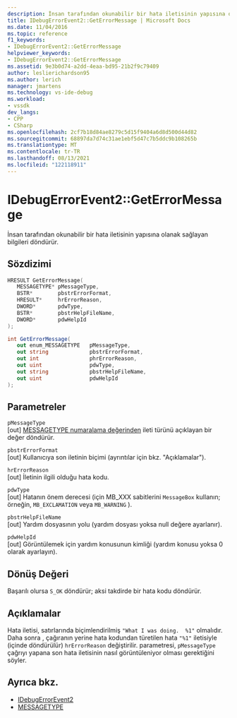```yaml
---
description: İnsan tarafından okunabilir bir hata iletisinin yapısına olanak sağlayan bilgileri döndürür.
title: IDebugErrorEvent2::GetErrorMessage | Microsoft Docs
ms.date: 11/04/2016
ms.topic: reference
f1_keywords:
- IDebugErrorEvent2::GetErrorMessage
helpviewer_keywords:
- IDebugErrorEvent2::GetErrorMessage
ms.assetid: 9e3b0d74-a2dd-4eaa-bd95-21b2f9c79409
author: leslierichardson95
ms.author: lerich
manager: jmartens
ms.technology: vs-ide-debug
ms.workload:
- vssdk
dev_langs:
- CPP
- CSharp
ms.openlocfilehash: 2cf7b18d84ae8279c5d15f9404a6d8d500d44d82
ms.sourcegitcommit: 68897da7d74c31ae1ebf5d47c7b5ddc9b108265b
ms.translationtype: MT
ms.contentlocale: tr-TR
ms.lasthandoff: 08/13/2021
ms.locfileid: "122118911"
---
```

# <a name="idebugerrorevent2geterrormessage"></a>IDebugErrorEvent2::GetErrorMessage
İnsan tarafından okunabilir bir hata iletisinin yapısına olanak sağlayan bilgileri döndürür.

## <a name="syntax"></a>Sözdizimi

```cpp
HRESULT GetErrorMessage(
   MESSAGETYPE* pMessageType,
   BSTR*        pbstrErrorFormat,
   HRESULT*     hrErrorReason,
   DWORD*       pdwType,
   BSTR*        pbstrHelpFileName,
   DWORD*       pdwHelpId
);
```

```csharp
int GetErrorMessage(
   out enum_MESSAGETYPE   pMessageType,
   out string             pbstrErrorFormat,
   out int                phrErrorReason,
   out uint               pdwType,
   out string             pbstrHelpFileName,
   out uint               pdwHelpId
);
```

## <a name="parameters"></a>Parametreler
`pMessageType`\
[out] [MESSAGETYPE numaralama değerinden](../../../extensibility/debugger/reference/messagetype.md) ileti türünü açıklayan bir değer döndürür.

`pbstrErrorFormat`\
[out] Kullanıcıya son iletinin biçimi (ayrıntılar için bkz. "Açıklamalar").

`hrErrorReason`\
[out] İletinin ilgili olduğu hata kodu.

`pdwType`\
[out] Hatanın önem derecesi (için MB_XXX sabitlerini `MessageBox` kullanın; örneğin, `MB_EXCLAMATION` veya `MB_WARNING` ).

`pbstrHelpFileName`\
[out] Yardım dosyasının yolu (yardım dosyası yoksa null değere ayarlanır).

`pdwHelpId`\
[out] Görüntülemek için yardım konusunun kimliği (yardım konusu yoksa 0 olarak ayarlayın).

## <a name="return-value"></a>Dönüş Değeri
 Başarılı olursa `S_OK` döndürür; aksi takdirde bir hata kodu döndürür.

## <a name="remarks"></a>Açıklamalar
 Hata iletisi, satırlarında biçimlendirilmiş `"What I was doing.  %1"` olmalıdır. Daha sonra , çağıranın yerine hata kodundan türetilen hata `"%1"` iletisiyle (içinde döndürülür) `hrErrorReason` değiştirilir. parametresi, `pMessageType` çağrıyı yapana son hata iletisinin nasıl görüntüleniyor olması gerektiğini söyler.

## <a name="see-also"></a>Ayrıca bkz.
- [IDebugErrorEvent2](../../../extensibility/debugger/reference/idebugerrorevent2.md)
- [MESSAGETYPE](../../../extensibility/debugger/reference/messagetype.md)
